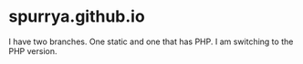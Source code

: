 # spurrya.github.io


I have two branches. One static and one that has PHP. I am switching to the PHP version.
